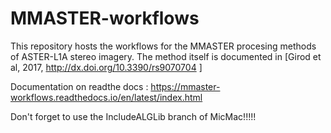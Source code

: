 # MMASTER-workflows

This repository hosts the workflows for the MMASTER procesing methods of ASTER-L1A stereo imagery. The method itself is documented in [Girod et al, 2017, http://dx.doi.org/10.3390/rs9070704 ]

Documentation on readthe docs : https://mmaster-workflows.readthedocs.io/en/latest/index.html

Don't forget to use the IncludeALGLib branch of MicMac!!!!!

